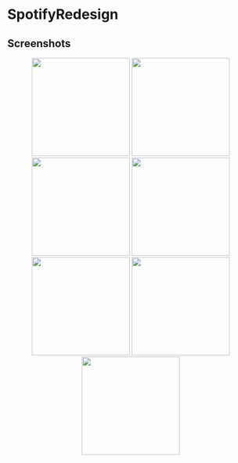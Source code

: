 # SpotifyRedesign

## Screenshots

<div align="center">
    <img width="200" src="./Screenshot/1.png">
    <img width="200" src="./Screenshot/2.png">
    <img width="200" src="./Screenshot/3.png">
    <img width="200" src="./Screenshot/4.png">
    <img width="200" src="./Screenshot/5.png">
    <img width="200" src="./Screenshot/6.png">
    <img width="200" src="./Screenshot/7.png">
</div>
